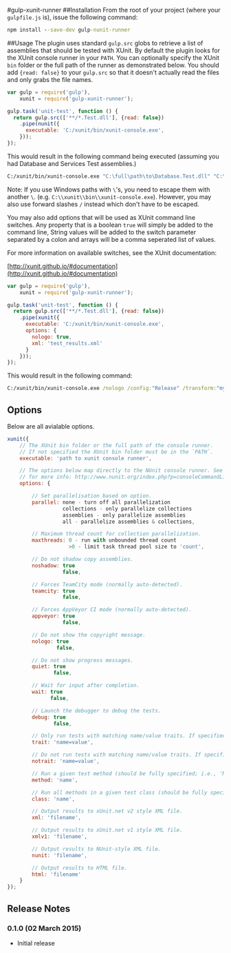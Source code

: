 #gulp-xunit-runner
##Installation
From the root of your project (where your `gulpfile.js` is), issue the following command:

```bat
npm install --save-dev gulp-nunit-runner
```

##Usage
The plugin uses standard `gulp.src` globs to retrieve a list of assemblies that should be tested with XUnit. By default the plugin looks for the XUnit console runner in your `PATH`. You can optionally specify the XUnit `bin` folder or the full path of the runner as demonstrated below. You should add `{read: false}` to your `gulp.src` so that it doesn't actually read the files and only grabs the file names.

```javascript
var gulp = require('gulp'),
    xunit = require('gulp-xunit-runner');

gulp.task('unit-test', function () {
  return gulp.src(['**/*.Test.dll'], {read: false})
    .pipe(nunit({
      executable: 'C:/xunit/bin/xunit-console.exe',
    }));
});

```
This would result in the following command being executed (assuming you had Database and Services Test assemblies.)

```bat
C:/xunit/bin/xunit-console.exe "C:\full\path\to\Database.Test.dll" "C:\full\path\to\Services.Test.dll"
```

Note: If you use Windows paths with `\`'s, you need to escape them with another `\`. (e.g. `C:\\xunit\\bin\\xunit-console.exe`). However, you may also use forward slashes `/` instead which don't have to be escaped.

You may also add options that will be used as XUnit command line switches. Any property that is a boolean `true` will simply be added to the command line, String values will be added to the switch parameter separated by a colon and arrays will be a comma seperated list of values.

For more information on available switches, see the XUnit documentation:

[http://xunit.github.io/#documentation](http://xunit.github.io/#documentation)

```javascript
var gulp = require('gulp'),
    xunit = require('gulp-xunit-runner');

gulp.task('unit-test', function () {
  return gulp.src(['**/*.Test.dll'], {read: false})
    .pipe(xunit({
      executable: 'C:/xunit/bin/xunit-console.exe',
      options: {
        nologo: true,
        xml: 'test_results.xml'
      }
    }));
});
```
This would result in the following command:

```bat
C:/xunit/bin/xunit-console.exe /nologo /config:"Release" /transform:"myTransform.xslt" "C:\full\path\to\Database.Test.dll" "C:\full\path\to\Services.Test.dll"
```

## Options

Below are all avialable options.

```js
xunit({
    // The XUnit bin folder or the full path of the console runner.
    // If not specified the XUnit bin folder must be in the `PATH`.
    executable: 'path to xunit console runner',

    // The options below map directly to the NUnit console runner. See here
    // for more info: http://www.nunit.org/index.php?p=consoleCommandLine&r=2.6.3
    options: {

        // Set parallelisation based on option.
        parallel: none - turn off all parallelization
                  collections - only parallelize collections
                  assemblies - only parallelize assemblies
                  all - parallelize assemblies & collections,

        // Maximum thread count for collection parallelization.
        maxthreads: 0 - run with unbounded thread count
                    >0 - limit task thread pool size to 'count',

        // Do not shadow copy assemblies.
        noshadow: true
                  false,

        // Forces TeamCity mode (normally auto-detected).
        teamcity: true
                  false,

        // Forces AppVeyor CI mode (normally auto-detected).
        appveyor: true
                  false,

        // Do not show the copyright message.
        nologo: true
                false,

        // Do not show progress messages.
        quiet: true
               false,

        // Wait for input after completion.
        wait: true
              false,

        // Launch the debugger to debug the tests.
        debug: true
               false,

        // Only run tests with matching name/value traits. If specified more than once, acts as an OR operation.
        trait: 'name=value',

        // Do not run tests with matching name/value traits. If specified more than once, acts as an AND operation.
        notrait: 'name=value',

        // Run a given test method (should be fully specified; i.e., 'MyNamespace.MyClass.MyTestMethod'). If specified more than once, acts as an OR operation
        method: 'name',

        // Run all methods in a given test class (should be fully specified; i.e., 'MyNamespace.MyClass'). If specified more than once, acts as an OR operation.
        class: 'name',

        // Output results to xUnit.net v2 style XML file.
        xml: 'filename',

        // Output results to xUnit.net v1 style XML file.
        xmlv1: 'filename',

		// Output results to NUnit-style XML file.
        nunit: 'filename',

		// Output results to HTML file.
        html: 'filename'
    }
});
```

## Release Notes

### 0.1.0 (02 March 2015)
- Initial release
